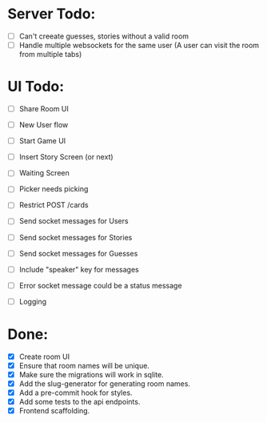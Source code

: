 # Server Todo:

* [ ] Can't creeate guesses, stories without a valid room
* [ ] Handle multiple websockets for the same user (A user can visit the room from multiple tabs)

# UI Todo:

* [ ] Share Room UI
* [ ] New User flow
* [ ] Start Game UI
* [ ] Insert Story Screen (or next)
* [ ] Waiting Screen
* [ ] Picker needs picking
* [ ] Restrict POST /cards
* [ ] Send socket messages for Users
* [ ] Send socket messages for Stories
* [ ] Send socket messages for Guesses
* [ ] Include "speaker" key for messages
* [ ] Error socket message could be a status message
* [ ] Logging


# Done:

* [X] Create room UI
* [X] Ensure that room names will be unique.
* [X] Make sure the migrations will work in sqlite.
* [X] Add the slug-generator for generating room names.
* [X] Add a pre-commit hook for styles.
* [X] Add some tests to the api endpoints.
* [X] Frontend scaffolding.
